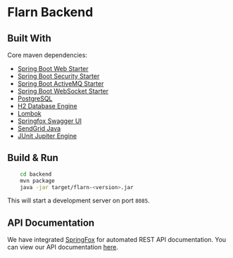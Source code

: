 # Flarn Backend

## Built With

Core maven dependencies:

- [Spring Boot Web Starter](https://mvnrepository.com/artifact/org.springframework.boot/spring-boot-starter-web)
- [Spring Boot Security Starter](https://mvnrepository.com/artifact/org.springframework.boot/spring-boot-starter-security)
- [Spring Boot ActiveMQ Starter](https://mvnrepository.com/artifact/org.springframework.boot/spring-boot-starter-activemq/1.4.0.RELEASE)
- [Spring Boot WebSocket Starter](https://mvnrepository.com/artifact/org.springframework.boot/spring-boot-starter-websocket/)
- [PostgreSQL](https://mvnrepository.com/artifact/org.postgresql/postgresql)
- [H2 Database Engine](https://mvnrepository.com/artifact/com.h2database/h2)
- [Lombok](https://mvnrepository.com/artifact/org.projectlombok/lombok)
- [Springfox Swagger UI](https://mvnrepository.com/artifact/io.springfox/springfox-swagger-ui)
- [SendGrid Java](https://mvnrepository.com/artifact/com.sendgrid/sendgrid-java)
- [JUnit Jupiter Engine](https://mvnrepository.com/artifact/org.junit.jupiter/junit-jupiter-engine)

## Build & Run

```sh
    cd backend
    mvn package
    java -jar target/flarn-<version>.jar
```

This will start a development server on port `8085`.

## API Documentation

We have integrated [SpringFox](https://springfox.github.io/springfox/) for automated REST API documentation. You can view our API documentation [here](https://flarn-baylor.herokuapp.com/swagger-ui.html).
